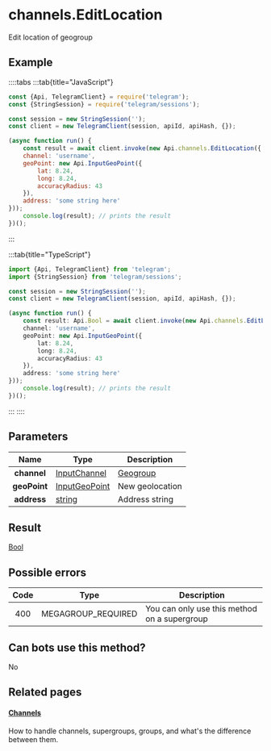 # channels.EditLocation

Edit location of geogroup



## Example

::::tabs
:::tab{title="JavaScript"}
```js
const {Api, TelegramClient} = require('telegram');
const {StringSession} = require('telegram/sessions');

const session = new StringSession('');
const client = new TelegramClient(session, apiId, apiHash, {});

(async function run() {
    const result = await client.invoke(new Api.channels.EditLocation({
    channel: 'username',
    geoPoint: new Api.InputGeoPoint({
        lat: 8.24,
        long: 8.24,
        accuracyRadius: 43
    }),
    address: 'some string here'
}));
    console.log(result); // prints the result
})();
```
:::

:::tab{title="TypeScript"}
```ts
import {Api, TelegramClient} from 'telegram';
import {StringSession} from 'telegram/sessions';

const session = new StringSession('');
const client = new TelegramClient(session, apiId, apiHash, {});

(async function run() {
    const result: Api.Bool = await client.invoke(new Api.channels.EditLocation({
    channel: 'username',
    geoPoint: new Api.InputGeoPoint({
        lat: 8.24,
        long: 8.24,
        accuracyRadius: 43
    }),
    address: 'some string here'
}));
    console.log(result); // prints the result
})();
```
:::
::::



## Parameters

| Name | Type | Description |
| :--: | ---- | ----------- |
| **channel** | [InputChannel](https://core.telegram.org/type/InputChannel) | [Geogroup](https://core.telegram.org/api/channel) 
| **geoPoint** | [InputGeoPoint](https://core.telegram.org/type/InputGeoPoint) | New geolocation 
| **address** | [string](https://core.telegram.org/type/string) | Address string 


## Result

[Bool](https://core.telegram.org/type/Bool)



## Possible errors

| Code | Type | Description |
| :--: | ---- | ----------- |
| 400 | MEGAGROUP\_REQUIRED | You can only use this method on a supergroup 


## Can bots use this method?

No

## Related pages

#### [Channels](https://core.telegram.org/api/channel)

How to handle channels, supergroups, groups, and what's the difference between them.





